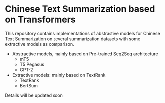 # Chinese Text Summarization based on Transformers

This repository contains implementations of abstractive models for Chinese Text Summarization on several summarization datasets with some extractive models as comparison.
- Abstractive models, mainly based on Pre-trained Seq2Seq architecture
  - mT5
  - T5 Pegasus
  - GPT-2
- Extractive models: mainly based on TextRank
  - TextRank
  - BertSum

Details will be updated soon
